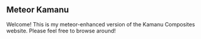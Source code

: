 ## Meteor Kamanu

Welcome! This is my meteor-enhanced version of the Kamanu Composites website. Please feel free to browse around!
